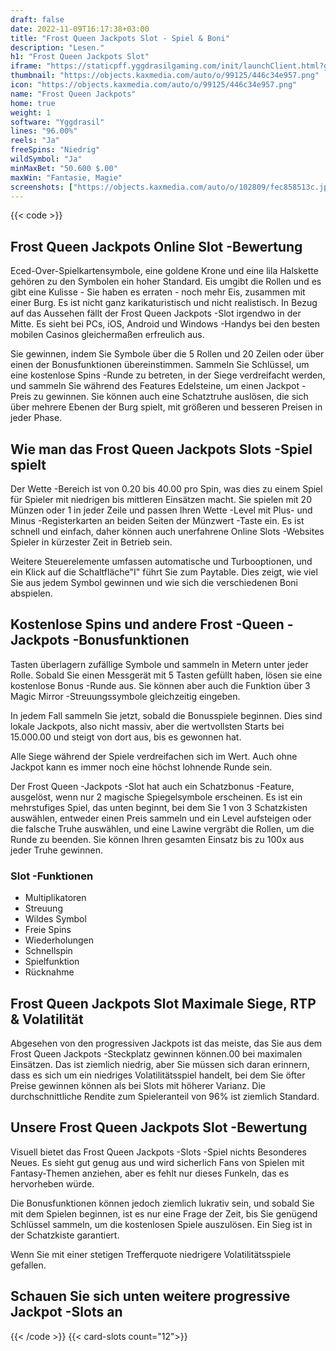 ```yaml
---
draft: false
date: 2022-11-09T16:17:38+03:00
title: "Frost Queen Jackpots Slot - Spiel & Boni"
description: "Lesen."
h1: "Frost Queen Jackpots Slot"
iframe: "https://staticpff.yggdrasilgaming.com/init/launchClient.html?gameid=7398"
thumbnail: "https://objects.kaxmedia.com/auto/o/99125/446c34e957.png"
icon: "https://objects.kaxmedia.com/auto/o/99125/446c34e957.png"
name: "Frost Queen Jackpots"
home: true
weight: 1
software: "Yggdrasil"
lines: "96.00%"
reels: "Ja"
freeSpins: "Niedrig"
wildSymbol: "Ja"
minMaxBet: "50.600 $.00"
maxWin: "Fantasie, Magie"
screenshots: ["https://objects.kaxmedia.com/auto/o/102809/fec858513c.jpeg"]
---
```


{{< code >}}<h2>Frost Queen Jackpots Online Slot -Bewertung</h2><p>Eced-Over-Spielkartensymbole, eine goldene Krone und eine lila Halskette gehören zu den Symbolen ein hoher Standard. Eis umgibt die Rollen und es gibt eine Kulisse - Sie haben es erraten - noch mehr Eis, zusammen mit einer Burg. Es ist nicht ganz karikaturistisch und nicht realistisch. In Bezug auf das Aussehen fällt der Frost Queen Jackpots -Slot irgendwo in der Mitte. Es sieht bei PCs, iOS, Android und Windows -Handys bei den besten mobilen Casinos gleichermaßen erfreulich aus.</p><p>Sie gewinnen, indem Sie Symbole über die 5 Rollen und 20 Zeilen oder über einen der Bonusfunktionen übereinstimmen. Sammeln Sie Schlüssel, um eine kostenlose Spins -Runde zu betreten, in der Siege verdreifacht werden, und sammeln Sie während des Features Edelsteine, um einen Jackpot -Preis zu gewinnen. Sie können auch eine Schatztruhe auslösen, die sich über mehrere Ebenen der Burg spielt, mit größeren und besseren Preisen in jeder Phase.</p><h2>Wie man das Frost Queen Jackpots Slots -Spiel spielt</h2><p>Der Wette -Bereich ist von 0.20 bis 40.00 pro Spin, was dies zu einem Spiel für Spieler mit niedrigen bis mittleren Einsätzen macht. Sie spielen mit 20 Münzen oder 1 in jeder Zeile und passen Ihren Wette -Level mit Plus- und Minus -Registerkarten an beiden Seiten der Münzwert -Taste ein. Es ist schnell und einfach, daher können auch unerfahrene Online Slots -Websites Spieler in kürzester Zeit in Betrieb sein.</p><p>Weitere Steuerelemente umfassen automatische und Turbooptionen, und ein Klick auf die Schaltfläche"I" führt Sie zum Paytable. Dies zeigt, wie viel Sie aus jedem Symbol gewinnen und wie sich die verschiedenen Boni abspielen.</p><h2>Kostenlose Spins und andere Frost -Queen -Jackpots -Bonusfunktionen</h2><p>Tasten überlagern zufällige Symbole und sammeln in Metern unter jeder Rolle. Sobald Sie einen Messgerät mit 5 Tasten gefüllt haben, lösen sie eine kostenlose Bonus -Runde aus. Sie können aber auch die Funktion über 3 Magic Mirror -Streuungssymbole gleichzeitig eingeben.</p><p>In jedem Fall sammeln Sie jetzt, sobald die Bonusspiele beginnen. Dies sind lokale Jackpots, also nicht massiv, aber die wertvollsten Starts bei 15.000.00 und steigt von dort aus, bis es gewonnen hat.</p><p>Alle Siege während der Spiele verdreifachen sich im Wert. Auch ohne Jackpot kann es immer noch eine höchst lohnende Runde sein.</p><p>Der Frost Queen -Jackpots -Slot hat auch ein Schatzbonus -Feature, ausgelöst, wenn nur 2 magische Spiegelsymbole erscheinen. Es ist ein mehrstufiges Spiel, das unten beginnt, bei dem Sie 1 von 3 Schatzkisten auswählen, entweder einen Preis sammeln und ein Level aufsteigen oder die falsche Truhe auswählen, und eine Lawine vergräbt die Rollen, um die Runde zu beenden. Sie können Ihren gesamten Einsatz bis zu 100x aus jeder Truhe gewinnen.</p><h3>
Slot -Funktionen</h3><ul>
<li></span>
Multiplikatoren</li>
<li></span>
Streuung</li>
<li></span>
Wildes Symbol</li>
<li></span>
Freie Spins</li>
<li></span>
Wiederholungen</li>
<li></span>
Schnellspin</li>
<li></span>
Spielfunktion</li>
<li></span>
Rücknahme</li></ul><h2>Frost Queen Jackpots Slot Maximale Siege, RTP & Volatilität</h2><p>Abgesehen von den progressiven Jackpots ist das meiste, das Sie aus dem Frost Queen Jackpots -Steckplatz gewinnen können.00 bei maximalen Einsätzen. Das ist ziemlich niedrig, aber Sie müssen sich daran erinnern, dass es sich um ein niedriges Volatilitätsspiel handelt, bei dem Sie öfter Preise gewinnen können als bei Slots mit höherer Varianz. Die durchschnittliche Rendite zum Spieleranteil von 96% ist ziemlich Standard.</p><h2>Unsere Frost Queen Jackpots Slot -Bewertung</h2><p>Visuell bietet das Frost Queen Jackpots -Slots -Spiel nichts Besonderes Neues. Es sieht gut genug aus und wird sicherlich Fans von Spielen mit Fantasy-Themen anziehen, aber es fehlt nur dieses Funkeln, das es hervorheben würde.</p><p>Die Bonusfunktionen können jedoch ziemlich lukrativ sein, und sobald Sie mit dem Spielen beginnen, ist es nur eine Frage der Zeit, bis Sie genügend Schlüssel sammeln, um die kostenlosen Spiele auszulösen. Ein Sieg ist in der Schatzkiste garantiert.</p><p>Wenn Sie mit einer stetigen Trefferquote niedrigere Volatilitätsspiele gefallen.</p><h2>Schauen Sie sich unten weitere progressive Jackpot -Slots an</h2>{{< /code >}}
{{< card-slots count="12">}}